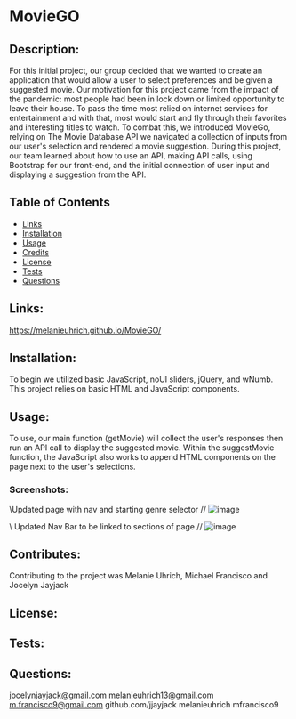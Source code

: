 # MovieGO
  
 
  ## Description:
  For this initial project, our group decided that we wanted to create an application that would allow a user to select preferences and be given a suggested movie. Our motivation for this project came from the impact of the pandemic: most people had been in lock down or limited opportunity to leave their house. To pass the time most relied on internet services for entertainment and with that, most would start and fly through their favorites and interesting titles to watch. To combat this, we introduced MovieGo, relying on The Movie Database API we navigated a collection of inputs from our user's selection and rendered a movie suggestion. During this project, our team learned about how to use an API, making API calls, using Bootstrap for our front-end, and the initial connection of user input and displaying a suggestion from the API.
  
  ## Table of Contents
  - [Links](#links)
  - [Installation](#installation)
  - [Usage](#usage)
  - [Credits](#contributes)
  - [License](#license)
  - [Tests](#tests)
  - [Questions](#email)

  ## Links:
  https://melanieuhrich.github.io/MovieGO/

  ## Installation:
  To begin we utilized basic JavaScript, noUI sliders, jQuery, and wNumb. This project relies on basic HTML and JavaScript components.

  ## Usage:
  To use, our main function (getMovie) will collect the user's responses then run an API call to display the suggested movie. Within the suggestMovie function, the JavaScript also works to append HTML components on the page next to the user's selections.
  ### Screenshots:
  \\Updated page with nav and starting genre selector //
    ![image](https://user-images.githubusercontent.com/79474830/114589587-6b354480-9c4d-11eb-8bce-69c65bbe836d.png)
   
  \\ Updated Nav Bar to be linked to sections of page //
![image](https://user-images.githubusercontent.com/79474830/114448343-0ae4cb00-9b99-11eb-8c54-c931924e5bf5.png)

  ## Contributes:
  Contributing to the project was Melanie Uhrich, Michael Francisco and Jocelyn Jayjack

  ## License:
  

  ## Tests:
  

  ## Questions:
  jocelynjayjack@gmail.com melanieuhrich13@gmail.com m.francisco9@gmail.com
  github.com/jjayjack melanieuhrich mfrancisco9
